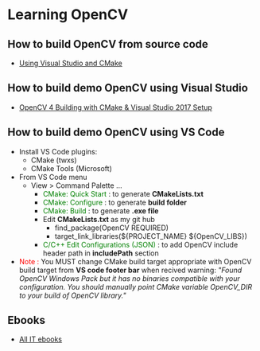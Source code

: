 Learning OpenCV
======
## How to build OpenCV from source code
* [Using Visual Studio and CMake](https://www.youtube.com/watch?v=_fqpYLM6SCw&list=PLBAic7KjrRUBHXhnbvtjN2m5fghNgyDRW&index=1)

## How to build demo OpenCV using Visual Studio
* [OpenCV 4 Building with CMake & Visual Studio 2017 Setup](https://www.youtube.com/watch?v=By-PKbWDZNk&list=PLBAic7KjrRUBHXhnbvtjN2m5fghNgyDRW&index=2)

## How to build demo OpenCV using VS Code
* Install VS Code plugins:
  * CMake (twxs)
  * CMake Tools (Microsoft)
* From VS Code menu
  * View > Command Palette ...
    * <span style="color:green">CMake: Quick Start</span> : to generate **CMakeLists.txt**
    * <span style="color:green">CMake: Configure</span> : to generate **build folder**
    * <span style="color:green">CMake: Build</span> : to generate **.exe file**
    * Edit **CMakeLists.txt** as my git hub
      * find_package(OpenCV REQUIRED)
      * target_link_libraries(${PROJECT_NAME} ${OpenCV_LIBS})
    * <span style="color:green">C/C++ Edit Configurations (JSON)</span> : to add OpenCV include header path in **includePath** section
* <span style="color:red">Note :</span> You MUST change CMake build target appropriate with OpenCV build target from **VS code footer bar** when recived warning: *"Found OpenCV Windows Pack but it has no binaries compatible with your configuration.
You should manually point CMake variable OpenCV_DIR to your build of OpenCV library."*
## Ebooks
* [All IT ebooks](http://www.allitebooks.org/?s=opencv)
